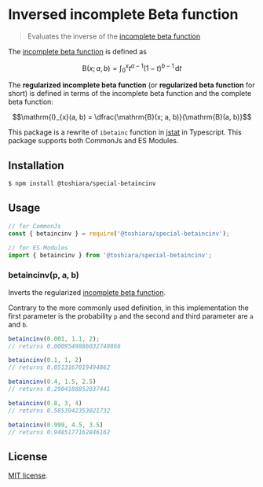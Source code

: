 # Inversed incomplete Beta function

> Evaluates the inverse of the [incomplete beta function][incomplete-beta-function]

The [incomplete beta function][incomplete-beta-function]
 is defined as

```math
\mathrm{B}(x; a, b) = \int_0^x t^{a-1}(1-t)^{b-1}\,\mathrm{d}t
```

The **regularized incomplete beta function**
 (or **regularized beta function** for short) is defined
 in terms of the incomplete beta function and the complete beta function:

```math
\mathrm{I}_{x}(a, b) = \dfrac{\mathrm{B}(x; a, b)}{\mathrm{B}(a, b)}
```


This package is a rewrite of `ibetainc` function in
 [jstat](https://www.npmjs.com/package/jstat)
 in Typescript.
This package supports both CommonJs and ES Modules.


## Installation

``` bash
$ npm install @toshiara/special-betaincinv
```


## Usage

``` javascript
// for CommonJs
const { betaincinv } = require('@toshiara/special-betaincinv');

// for ES Modules
import { betaincinv } from '@toshiara/special-betaincinv';
```

### betaincinv(p, a, b)

Inverts the regularized
[incomplete beta function][incomplete-beta-function].

Contrary to the more commonly used definition,
 in this implementation the first parameter is the probability `p`
 and the second and third parameter are `a` and `b`.


```javascript
betaincinv(0.001, 1.1, 2);
// returns 0.0009549886032748866

betaincinv(0.1, 1, 2)
// returns 0.0513167019494862

betaincinv(0.4, 1.5, 2.5)
// returns 0.2904180852037441

betaincinv(0.8, 3, 4)
// returns 0.5853942353021732

betaincinv(0.999, 4.5, 3.5)
// returns 0.9485177162846162
```


## License

[MIT license](http://opensource.org/licenses/MIT).



[incomplete-beta-function]: https://en.wikipedia.org/wiki/Incomplete_beta_function


